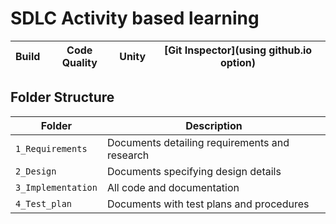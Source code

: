 # SDLC Activity based learning

Build | Code Quality | Unity | [Git Inspector](using github.io option)
|---------|--------------|-----------|------------------


## Folder Structure
Folder             | Description
-------------------| -----------------------------------------
`1_Requirements`   | Documents detailing requirements and research
`2_Design`         | Documents specifying design details
`3_Implementation` | All code and documentation
`4_Test_plan`      | Documents with test plans and procedures
